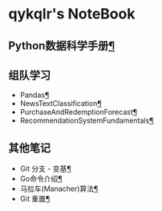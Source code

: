 # qykqlr's NoteBook

## Python数据科学手册[¶](PythonDataScience/index.md)

## 组队学习

* Pandas[¶](team-learning/pandas/index.md)
* NewsTextClassification[¶](team-learning/NewsTextClassification/index.md)
* PurchaseAndRedemptionForecast[¶](team-learning/PurchaseAndRedemptionForecast/index.md)
* RecommendationSystemFundamentals[¶](team-learning/RecommendationSystemFundamentals/index.md)

## 其他笔记

* Git 分支 - 变基[¶](everything/Git-Rebase.md)
* Go命令介绍[¶](everything/CommandGo.md)
* 马拉车(Manacher)算法[¶](everything/manacher.md)
* Git 重置[¶](everything/Git-Reset.md)